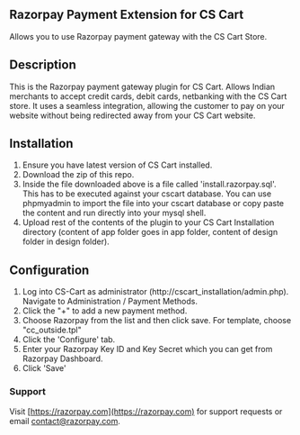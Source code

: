 ## Razorpay Payment Extension for CS Cart
Allows you to use Razorpay payment gateway with the CS Cart Store.

## Description

​This is the Razorpay payment gateway plugin for CS Cart. Allows Indian merchants to accept credit cards, debit cards, netbanking with the CS Cart store. It uses a seamless integration, allowing the customer to pay on your website without being redirected away from your CS Cart website.

## Installation
1. Ensure you have latest version of CS Cart installed.
2. Download the zip of this repo.
3. Inside the file downloaded above is a file called 'install.razorpay.sql'. This has to be executed against your cscart database. You can use phpmyadmin to import the file into your cscart database or copy paste the content and run directly into your mysql shell.
4. Upload rest of the contents of the plugin to your CS Cart Installation directory (content of app folder goes in app folder, content of design folder in design folder).

## Configuration

1. Log into CS-Cart as administrator (http://cscart_installation/admin.php). Navigate to Administration / Payment Methods.
2. Click the "+" to add a new payment method.
3. Choose Razorpay from the list and then click save. For template, choose "cc_outside.tpl"
4. Click the 'Configure' tab.
5. Enter your Razorpay Key ID and Key Secret which you can get from Razorpay Dashboard.
6. Click 'Save'

### Support

Visit [https://razorpay.com](https://razorpay.com) for support requests or email contact@razorpay.com.